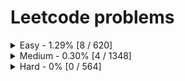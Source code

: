 # Leetcode problems
<details>
	<summary>Easy - 1.29% [8 / 620]</summary>
 
1. [1. Two Sum](https://leetcode.com/problems/two-sum)
	* [Go](two-sum/main.go) 
2. [13. Roman to Integer](https://leetcode.com/problems/roman-to-integer)
	* [Go](roman-to-integer/main.go) 
3. [14. Longest Common Prefix](https://leetcode.com/problems/longest-common-prefix)
	* [Go](longest-common-prefix/main.go) 
4. [35. Search Insert Position](https://leetcode.com/problems/search-insert-position)
	* [Go](search-insert-position/main.go) 
5. [278. First Bad Version](https://leetcode.com/problems/first-bad-version)
	* [Go](first-bad-version/main.go) 
6. [283. Move Zeroes](https://leetcode.com/problems/move-zeroes)
	* [Go](move-zeroes/main.go) 
7. [792. Binary Search](https://leetcode.com/problems/binary-search)
	* [Go](binary-search/main.go) 
8. [1019. Squares of a Sorted Array](https://leetcode.com/problems/squares-of-a-sorted-array)
	* [Go](squares-of-a-sorted-array/main.go)
</details>
<details>
	<summary>Medium - 0.30% [4 / 1348]</summary>
 
1. [3. Longest Substring Without Repeating Characters](https://leetcode.com/problems/longest-substring-without-repeating-characters)
	* [Go](longest-substring-without-repeating-characters/main.go) 
2. [167. Two Sum II - Input Array Is Sorted](https://leetcode.com/problems/two-sum-ii-input-array-is-sorted)
	* [Go](two-sum-ii-input-array-is-sorted/main.go) 
3. [189. Rotate Array](https://leetcode.com/problems/rotate-array)
	* [Go](rotate-array/main.go) 
4. [1554. Minimum Time to Collect All Apples in a Tree](https://leetcode.com/problems/minimum-time-to-collect-all-apples-in-a-tree)
	* [Go](minimum-time-to-collect-all-apples-in-a-tree/main.go)
</details>
<details>
	<summary>Hard - 0% [0 / 564]</summary>

</details>
